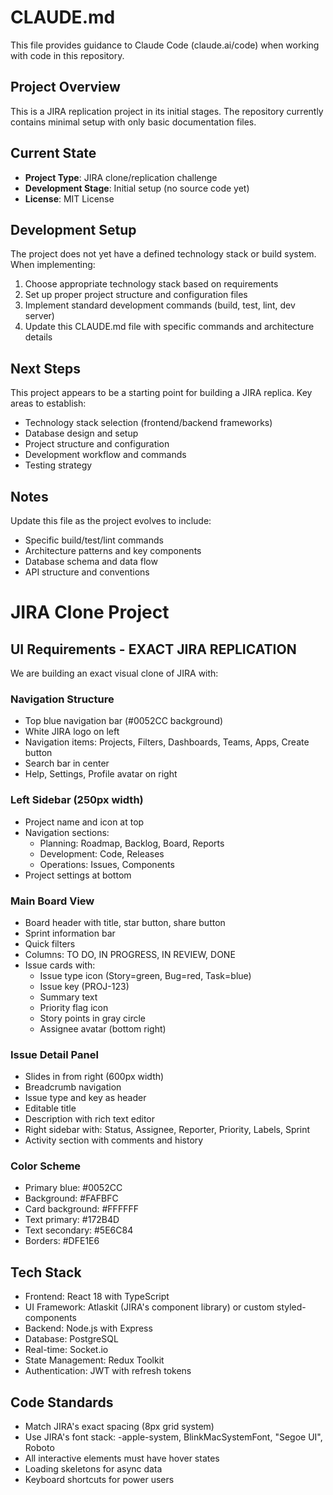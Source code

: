 # CLAUDE.md

This file provides guidance to Claude Code (claude.ai/code) when working with code in this repository.

## Project Overview

This is a JIRA replication project in its initial stages. The repository currently contains minimal setup with only basic documentation files.

## Current State

- **Project Type**: JIRA clone/replication challenge
- **Development Stage**: Initial setup (no source code yet)
- **License**: MIT License

## Development Setup

The project does not yet have a defined technology stack or build system. When implementing:

1. Choose appropriate technology stack based on requirements
2. Set up proper project structure and configuration files
3. Implement standard development commands (build, test, lint, dev server)
4. Update this CLAUDE.md file with specific commands and architecture details

## Next Steps

This project appears to be a starting point for building a JIRA replica. Key areas to establish:

- Technology stack selection (frontend/backend frameworks)
- Database design and setup  
- Project structure and configuration
- Development workflow and commands
- Testing strategy

## Notes

Update this file as the project evolves to include:
- Specific build/test/lint commands
- Architecture patterns and key components
- Database schema and data flow
- API structure and conventions

# JIRA Clone Project

## UI Requirements - EXACT JIRA REPLICATION
We are building an exact visual clone of JIRA with:

### Navigation Structure
- Top blue navigation bar (#0052CC background)
- White JIRA logo on left
- Navigation items: Projects, Filters, Dashboards, Teams, Apps, Create button
- Search bar in center
- Help, Settings, Profile avatar on right

### Left Sidebar (250px width)
- Project name and icon at top
- Navigation sections:
  - Planning: Roadmap, Backlog, Board, Reports
  - Development: Code, Releases
  - Operations: Issues, Components
- Project settings at bottom

### Main Board View
- Board header with title, star button, share button
- Sprint information bar
- Quick filters
- Columns: TO DO, IN PROGRESS, IN REVIEW, DONE
- Issue cards with:
  - Issue type icon (Story=green, Bug=red, Task=blue)
  - Issue key (PROJ-123)
  - Summary text
  - Priority flag icon
  - Story points in gray circle
  - Assignee avatar (bottom right)

### Issue Detail Panel
- Slides in from right (600px width)
- Breadcrumb navigation
- Issue type and key as header
- Editable title
- Description with rich text editor
- Right sidebar with: Status, Assignee, Reporter, Priority, Labels, Sprint
- Activity section with comments and history

### Color Scheme
- Primary blue: #0052CC
- Background: #FAFBFC
- Card background: #FFFFFF
- Text primary: #172B4D
- Text secondary: #5E6C84
- Borders: #DFE1E6

## Tech Stack
- Frontend: React 18 with TypeScript
- UI Framework: Atlaskit (JIRA's component library) or custom styled-components
- Backend: Node.js with Express
- Database: PostgreSQL
- Real-time: Socket.io
- State Management: Redux Toolkit
- Authentication: JWT with refresh tokens

## Code Standards
- Match JIRA's exact spacing (8px grid system)
- Use JIRA's font stack: -apple-system, BlinkMacSystemFont, "Segoe UI", Roboto
- All interactive elements must have hover states
- Loading skeletons for async data
- Keyboard shortcuts for power users